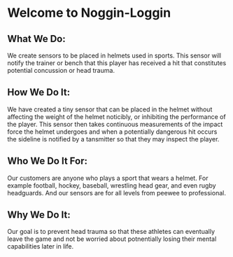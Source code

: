 # Welcome to Noggin-Loggin

## What We Do:
We create sensors to be placed in helmets used in sports.  This sensor will notify the trainer or bench that this player has received a hit that constitutes potential concussion or head trauma.

## How We Do It:
We have created a tiny sensor that can be placed in the helmet without affecting the weight of the helmet noticibly, or inhibiting the performance of the player.  This sensor then takes continuous measurements of the impact force the helmet undergoes and when a potentially dangerous hit occurs the sideline is notified by a tansmitter so that they may inspect the player.

## Who We Do It For:
Our customers are anyone who plays a sport that wears a helmet.  For example football, hockey, baseball, wrestling head gear, and even rugby headguards.  And our sensors are for all levels from peewee to professional.

## Why We Do It:
Our goal is to prevent head trauma so that these athletes can eventually leave the game and not be worried about potnentially losing their mental capabilities later in life.
